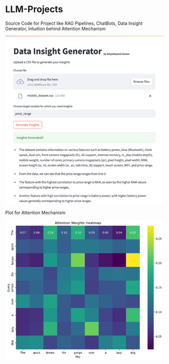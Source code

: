 # LLM-Projects
Source Code for Project like RAG Pipelines, ChatBots, Data Insight Generator, Intuition behind Attention Mechanism

![Data Insight Generator](Data-insights-generator.png)


Plot for Attention Mechanism

![Attention Map Plot](attention-map.png)
